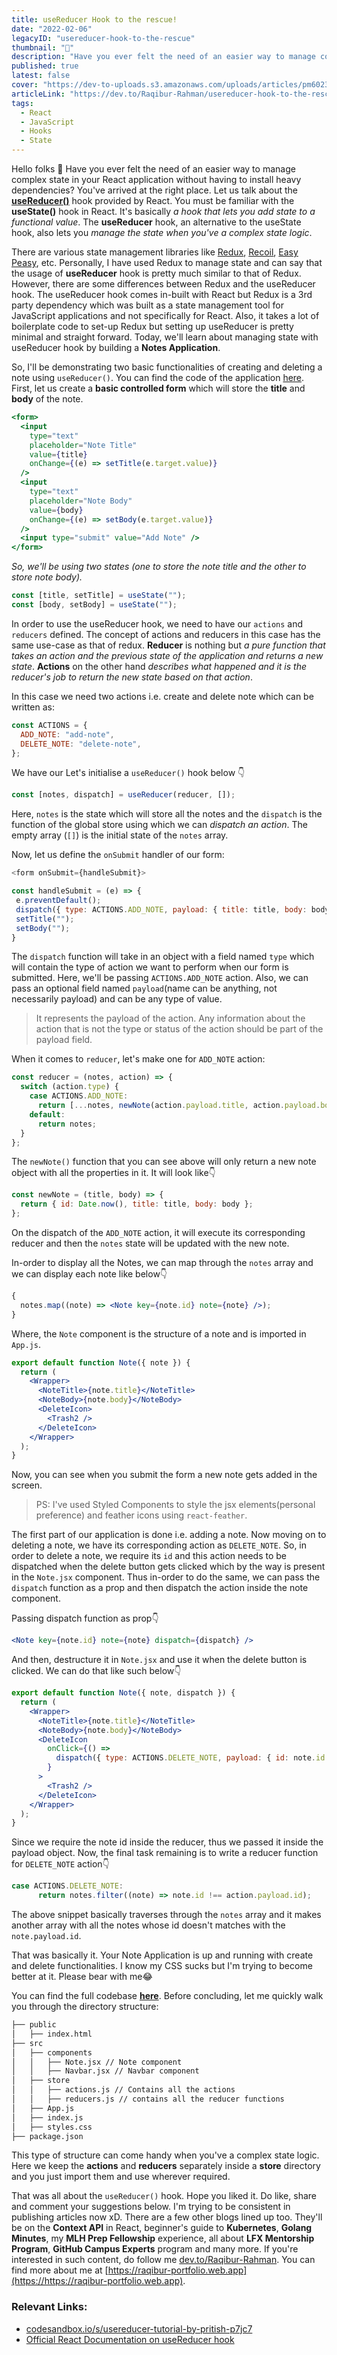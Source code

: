 ```yaml
---
title: useReducer Hook to the rescue!
date: "2022-02-06"
legacyID: "usereducer-hook-to-the-rescue"
thumbnail: "📘"
description: "Have you ever felt the need of an easier way to manage complex state in your React application without having to install heavy dependencies? You've arrived at the right place. Let us talk about the useReducer hook..."
published: true
latest: false
cover: "https://dev-to-uploads.s3.amazonaws.com/uploads/articles/pm6023ow729zuo6exzas.png"
articleLink: "https://dev.to/Raqibur-Rahman/usereducer-hook-to-the-rescue-2j48"
tags:
  - React
  - JavaScript
  - Hooks
  - State
---
```


Hello folks :wave:
Have you ever felt the need of an easier way to manage complex state in your React application without having to install heavy dependencies? You've arrived at the right place. Let us talk about the **[useReducer()](https://reactjs.org/docs/hooks-reference.html#usereducer)** hook provided by React. You must be familiar with the **useState()** hook in React. It's basically _a hook that lets you add state to a functional value_. The **useReducer** hook, an alternative to the useState hook, also lets you _manage the state when you've a complex state logic_.

There are various state management libraries like [Redux](https://redux.js.org/), [Recoil](https://recoiljs.org/), [Easy Peasy](https://easy-peasy.vercel.app/), etc. Personally, I have used Redux to manage state and can say that the usage of **useReducer** hook is pretty much similar to that of Redux. However, there are some differences between Redux and the useReducer hook. The useReducer hook comes in-built with React but Redux is a 3rd party dependency which was built as a state management tool for JavaScript applications and not specifically for React. Also, it takes a lot of boilerplate code to set-up Redux but setting up useReducer is pretty minimal and straight forward. Today, we'll learn about managing state with useReducer hook by building a **Notes Application**.

So, I'll be demonstrating two basic functionalities of creating and deleting a note using `useReducer()`. You can find the code of the application [here](https://codesandbox.io/s/usereducer-tutorial-by-pritish-p7jc7). First, let us create a **basic controlled form** which will store the **title** and **body** of the note.

```jsx
<form>
  <input
    type="text"
    placeholder="Note Title"
    value={title}
    onChange={(e) => setTitle(e.target.value)}
  />
  <input
    type="text"
    placeholder="Note Body"
    value={body}
    onChange={(e) => setBody(e.target.value)}
  />
  <input type="submit" value="Add Note" />
</form>
```

_So, we'll be using two states (one to store the note title and the other to store note body)._

```jsx
const [title, setTitle] = useState("");
const [body, setBody] = useState("");
```

In order to use the useReducer hook, we need to have our `actions` and `reducers` defined. The concept of actions and reducers in this case has the same use-case as that of redux. **Reducer** is nothing but _a pure function that takes an action and the previous state of the application and returns a new state_. **Actions** on the other hand _describes what happened and it is the reducer's job to return the new state based on that action_.

In this case we need two actions i.e. create and delete note which can be written as:

```js
const ACTIONS = {
  ADD_NOTE: "add-note",
  DELETE_NOTE: "delete-note",
};
```

We have our Let's initialise a `useReducer()` hook below 👇

```jsx
const [notes, dispatch] = useReducer(reducer, []);
```

Here, `notes` is the state which will store all the notes and the `dispatch` is the function of the global store using which we can _dispatch an action_. The empty array (`[]`) is the initial state of the `notes` array.

Now, let us define the `onSubmit` handler of our form:

```js
<form onSubmit={handleSubmit}>

const handleSubmit = (e) => {
 e.preventDefault();
 dispatch({ type: ACTIONS.ADD_NOTE, payload: { title: title, body: body } });
 setTitle("");
 setBody("");
}
```

The `dispatch` function will take in an object with a field named `type` which will contain the type of action we want to perform when our form is submitted. Here, we'll be passing `ACTIONS.ADD_NOTE` action. Also, we can pass an optional field named `payload`(name can be anything, not necessarily payload) and can be any type of value.

> It represents the payload of the action. Any information about the action that is not the type or status of the action should be part of the payload field.

When it comes to `reducer`, let's make one for `ADD_NOTE` action:

```js
const reducer = (notes, action) => {
  switch (action.type) {
    case ACTIONS.ADD_NOTE:
      return [...notes, newNote(action.payload.title, action.payload.body)];
    default:
      return notes;
  }
};
```

The `newNote()` function that you can see above will only return a new note object with all the properties in it. It will look like👇

```js
const newNote = (title, body) => {
  return { id: Date.now(), title: title, body: body };
};
```

On the dispatch of the `ADD_NOTE` action, it will execute its corresponding reducer and then the `notes` state will be updated with the new note.

In-order to display all the Notes, we can map through the `notes` array and we can display each note like below👇

```jsx
{
  notes.map((note) => <Note key={note.id} note={note} />);
}
```

Where, the `Note` component is the structure of a note and is imported in `App.js`.

```jsx
export default function Note({ note }) {
  return (
    <Wrapper>
      <NoteTitle>{note.title}</NoteTitle>
      <NoteBody>{note.body}</NoteBody>
      <DeleteIcon>
        <Trash2 />
      </DeleteIcon>
    </Wrapper>
  );
}
```

Now, you can see when you submit the form a new note gets added in the screen.

> PS: I've used Styled Components to style the jsx elements(personal preference) and feather icons using `react-feather`.

The first part of our application is done i.e. adding a note. Now moving on to deleting a note, we have its corresponding action as `DELETE_NOTE`. So, in order to delete a note, we require its `id` and this action needs to be dispatched when the delete button gets clicked which by the way is present in the `Note.jsx` component. Thus in-order to do the same, we can pass the `dispatch` function as a prop and then dispatch the action inside the note component.

Passing dispatch function as prop👇

```jsx
<Note key={note.id} note={note} dispatch={dispatch} />
```

And then, destructure it in `Note.jsx` and use it when the delete button is clicked. We can do that like such below👇

```jsx
export default function Note({ note, dispatch }) {
  return (
    <Wrapper>
      <NoteTitle>{note.title}</NoteTitle>
      <NoteBody>{note.body}</NoteBody>
      <DeleteIcon
        onClick={() =>
          dispatch({ type: ACTIONS.DELETE_NOTE, payload: { id: note.id } })
        }
      >
        <Trash2 />
      </DeleteIcon>
    </Wrapper>
  );
}
```

Since we require the note id inside the reducer, thus we passed it inside the payload object. Now, the final task remaining is to write a reducer function for `DELETE_NOTE` action👇

```js
case ACTIONS.DELETE_NOTE:
      return notes.filter((note) => note.id !== action.payload.id);
```

The above snippet basically traverses through the `notes` array and it makes another array with all the notes whose id doesn't matches with the `note.payload.id`.

That was basically it. Your Note Application is up and running with create and delete functionalities. I know my CSS sucks but I'm trying to become better at it. Please bear with me😂

You can find the full codebase [**here**](https://codesandbox.io/s/usereducer-tutorial-by-pritish-p7jc7). Before concluding, let me quickly walk you through the directory structure:

```bash
├── public
│   ├── index.html
├── src
│   ├── components
│   │   ├── Note.jsx // Note component
│   │   ├── Navbar.jsx // Navbar component
│   ├── store
│   │   ├── actions.js // Contains all the actions
│   │   ├── reducers.js // contains all the reducer functions
│   ├── App.js
│   ├── index.js
│   ├── styles.css
├── package.json
```

This type of structure can come handy when you've a complex state logic. Here we keep the **actions** and **reducers** separately inside a **store** directory and you just import them and use wherever required.

That was all about the `useReducer()` hook. Hope you liked it. Do like, share and comment your suggestions below. I'm trying to be consistent in publishing articles now xD. There are a few other blogs lined up too. They'll be on the **Context API** in React, beginner's guide to **Kubernetes**, **Golang Minutes**, my **MLH Prep Fellowship** experience, all about **LFX Mentorship Program**, **GitHub Campus Experts** program and many more. If you're interested in such content, do follow me [dev.to/Raqibur-Rahman](https://dev.to/Raqibur-Rahman). You can find more about me at [https://raqibur-portfolio.web.app](https://https://raqibur-portfolio.web.app).

### Relevant Links:

- [codesandbox.io/s/usereducer-tutorial-by-pritish-p7jc7](https://codesandbox.io/s/usereducer-tutorial-by-pritish-p7jc7)
- [Official React Documentation on useReducer hook](https://reactjs.org/docs/hooks-reference.html#usereducer)
